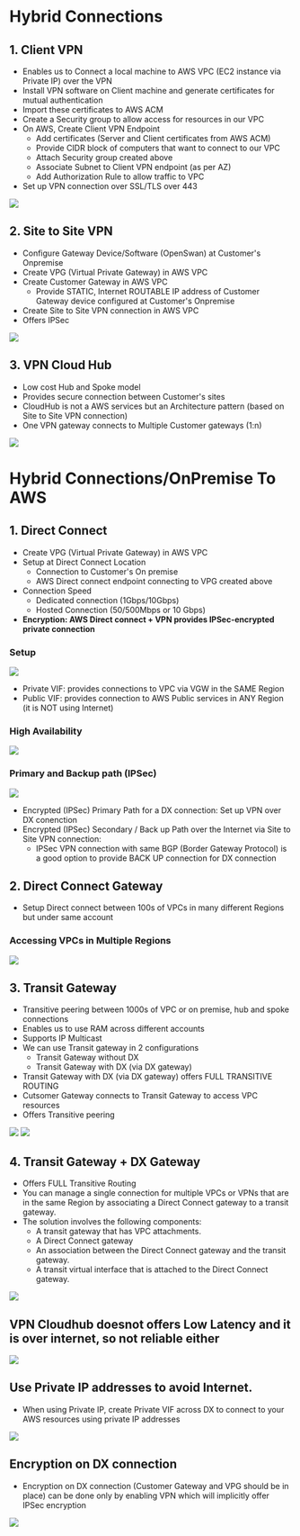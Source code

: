 # Hybrid Connections
## 1. Client VPN			
- Enables us to Connect a local machine to AWS VPC (EC2 instance via Private IP) over the VPN			
- Install VPN software on Client machine and generate certificates for mutual authentication			
- Import these certificates to AWS ACM			
- Create a Security group to allow access for resources in our VPC			
- On AWS, Create Client VPN Endpoint
  - Add certificates (Server and Client certificates from AWS ACM)
  - Provide CIDR block of computers that want to connect to our VPC
  - Attach Security group created above
  - Associate Subnet to Client VPN endpoint (as per AZ)
  - Add Authorization Rule to allow traffic to VPC
- Set up VPN connection over SSL/TLS over 443			
<img src="images/1.png">

## 2. Site to Site VPN			
- Configure Gateway Device/Software (OpenSwan) at Customer's Onpremise			
- Create VPG (Virtual Private Gateway) in AWS VPC			
- Create Customer Gateway in AWS VPC			
  - Provide STATIC, Internet ROUTABLE IP address of Customer Gateway device configured at Customer's Onpremise			
- Create Site to Site VPN connection in AWS VPC			
- Offers IPSec			
<img src="images/2.png">

## 3. VPN Cloud Hub			
- Low cost Hub and Spoke model			
- Provides secure connection between Customer's sites			
- CloudHub is not a AWS services but an Architecture pattern (based on Site to Site VPN connection)			
- One VPN gateway connects to Multiple Customer gateways (1:n)			
<img src="images/3.png">

# Hybrid Connections/OnPremise To AWS											
## 1. Direct Connect			
- Create  VPG (Virtual Private Gateway) in AWS VPC			
- Setup at Direct Connect Location			
  - Connection to Customer's On premise			
  - AWS Direct connect endpoint connecting to VPG created above			
- Connection Speed
  - Dedicated connection (1Gbps/10Gbps)
  - Hosted Connection (50/500Mbps or 10 Gbps)
- **Encryption: AWS Direct connect + VPN provides IPSec-encrypted private connection**
### Setup
<img src="images/4.png">

- Private VIF: provides connections to VPC via VGW in the SAME Region											
- Public VIF: provides connection to AWS Public services in ANY Region (it is NOT using Internet)											
### High Availability		
<img src="images/5.png">

### Primary and Backup path (IPSec)			
<img src="images/6.png">

- Encrypted (IPSec) Primary Path for a DX connection: Set up VPN over DX conenction											
- Encrypted (IPSec) Secondary / Back up Path over the Internet via Site to Site VPN connection: 											
  - IPSec VPN connection with same BGP (Border Gateway Protocol) is a good option to provide BACK UP connection for DX connection	
## 2. Direct Connect Gateway			
- Setup Direct connect between 100s of VPCs in many different Regions but under same account			
### Accessing VPCs in Multiple Regions				
<img src="images/7.png">

## 3. Transit Gateway			
- Transitive peering between 1000s of VPC or on premise, hub and spoke connections			
- Enables us to use RAM across different accounts			
- Supports IP Multicast			
- We can use Transit gateway in 2 configurations			
  - Transit Gateway without DX
  - Transit Gateway with DX (via DX gateway)
- Transit Gateway with DX (via DX gateway) offers FULL TRANSITIVE ROUTING			
- Cutsomer Gateway connects to Transit Gateway to access VPC resources											
- Offers Transitive peering											
<img src="images/8.png">

<img src="images/9.png">									

## 4. Transit Gateway + DX  Gateway
- Offers FULL Transitive Routing	
- You can manage a single connection for multiple VPCs or VPNs that are in the same Region by associating a Direct Connect gateway to a transit gateway.		
- The solution involves the following components:											
  - A transit gateway that has VPC attachments.											
  - A Direct Connect gateway											
  - An association between the Direct Connect gateway and the transit gateway.											
  - A transit virtual interface that is attached to the Direct Connect gateway.											
<img src="images/10.png">

## VPN Cloudhub doesnot offers Low Latency and it is over internet, so not reliable either											
<img src="images/11.png">

## Use Private IP addresses to avoid Internet.
- When using Private IP, create Private VIF across DX to connect to your AWS resources using private IP addresses											
<img src="images/12.png">

## Encryption on DX connection
- Encryption on DX connection (Customer Gateway and VPG should be in place) can be done only by enabling VPN which will implicitly offer IPSec encryption
<img src="images/13.png">

